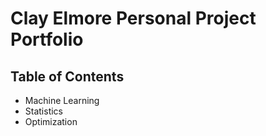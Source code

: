 # Clay Elmore Personal Project Portfolio

## Table of Contents

* Machine Learning
* Statistics
* Optimization